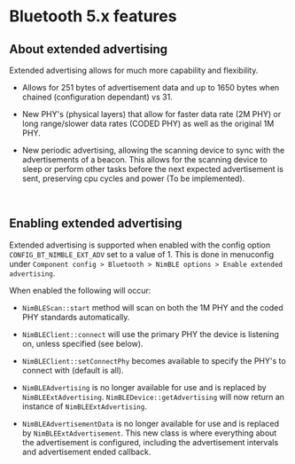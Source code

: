 # Bluetooth 5.x features

## About extended advertising
Extended advertising allows for much more capability and flexibility.

* Allows for 251 bytes of advertisement data and up to 1650 bytes when chained (configuration dependant) vs 31.

* New PHY's (physical layers) that allow for faster data rate (2M PHY) or long range/slower data rates (CODED PHY) as well as the original 1M PHY.

* New periodic advertising, allowing the scanning device to sync with the advertisements of a beacon. This allows for the scanning device to sleep or perform other tasks before the next expected advertisement is sent, preserving cpu cycles and power (To be implemented).
<br>

## Enabling extended advertising
Extended advertising is supported when enabled with the config option `CONFIG_BT_NIMBLE_EXT_ADV` set to a value of 1. This is done in menuconfig under `Component config > Bluetooth > NimBLE options >
Enable extended advertising`.

When enabled the following will occur:
* `NimBLEScan::start` method will scan on both the 1M PHY and the coded PHY standards automatically.

* `NimBLEClient::connect` will use the primary PHY the device is listening on, unless specified (see below).

* `NimBLEClient::setConnectPhy` becomes available to specify the PHY's to connect with (default is all).

* `NimBLEAdvertising` is no longer available for use and is replaced by `NimBLEExtAdvertising`. `NimBLEDevice::getAdvertising` will now return an instance of `NimBLEExtAdvertising`.

* `NimBLEAdvertisementData` is no longer available for use and is replaced by `NimBLEExtAdvertisement`. This new class is where everything about the advertisement is configured, including the advertisement intervals and advertisement ended callback.




